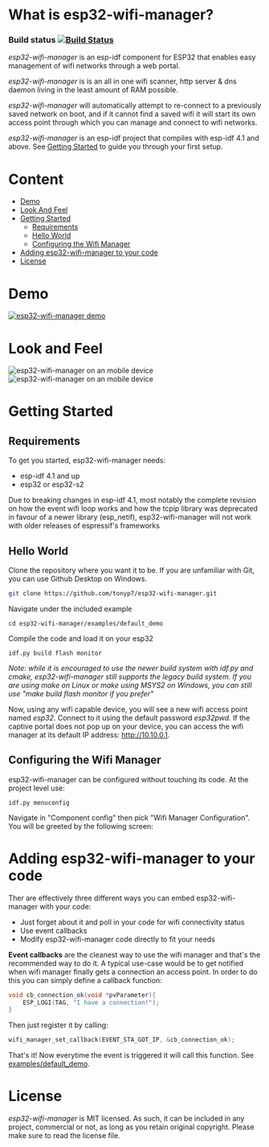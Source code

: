 # What is esp32-wifi-manager?

### Build status [![Build Status](https://travis-ci.com/tonyp7/esp32-wifi-manager.svg?branch=master)](https://travis-ci.com/tonyp7/esp32-wifi-manager)

*esp32-wifi-manager* is an esp-idf component for ESP32 that enables easy management of wifi networks through a web portal.

*esp32-wifi-manager* is is an all in one wifi scanner, http server & dns daemon living in the least amount of RAM possible.

*esp32-wifi-manager* will automatically attempt to re-connect to a previously saved network on boot, and if it cannot find a saved wifi it will start its own access point through which you can manage and connect to wifi networks.

*esp32-wifi-manager* is an esp-idf project that compiles with esp-idf 4.1 and above. See [Getting Started](#getting-started) to guide you through your first setup.

# Content
 - [Demo](#demo)
 - [Look And Feel](#look-and-feel)
 - [Getting Started](#getting-started)
   - [Requirements](#requirements)
   - [Hello World](#hello-world)
   - [Configuring the Wifi Manager](#configuring-the-wifi-manager)
  - [Adding esp32-wifi-manager to your code](#adding-esp32-wifi-manager-to-your-code)
  - [License](#license)
   

# Demo
[![esp32-wifi-manager demo](http://img.youtube.com/vi/hxlZi15bym4/0.jpg)](http://www.youtube.com/watch?v=hxlZi15bym4)

# Look and Feel
![esp32-wifi-manager on an mobile device](https://idyl.io/wp-content/uploads/2017/11/esp32-wifi-manager-password.png "esp32-wifi-manager") ![esp32-wifi-manager on an mobile device](https://idyl.io/wp-content/uploads/2017/11/esp32-wifi-manager-connected-to.png "esp32-wifi-manager")

# Getting Started

## Requirements

To get you started, esp32-wifi-manager needs:

- esp-idf 4.1 and up
- esp32 or esp32-s2

Due to breaking changes in esp-idf 4.1, most notably the complete revision on how the event wifi loop works and how the tcpip library was deprecated in favour of a newer library (esp_netif), esp32-wifi-manager will not work with older releases of espressif's frameworks

## Hello World

Clone the repository where you want it to be. If you are unfamiliar with Git, you can use Github Desktop on Windows.

```bash 
git clone https://github.com/tonyp7/esp32-wifi-manager.git
```

Navigate under the included example

```
cd esp32-wifi-manager/examples/default_demo
```

Compile the code and load it on your esp32

```
idf.py build flash monitor
```

_Note: while it is encouraged to use the newer build system with idf.py and cmake, esp32-wifi-manager still supports the legacy build system. If you are using make on Linux or make using MSYS2 on Windows, you can still use "make build flash monitor if you prefer"_

Now, using any wifi capable device, you will see a new wifi access point named *esp32*. Connect to it using the default password *esp32pwd*. If the captive portal does not pop up on your device, you can access the wifi manager at its default IP address: http://10.10.0.1.

## Configuring the Wifi Manager

esp32-wifi-manager can be configured without touching its code. At the project level use:

```
idf.py menuconfig
```

Navigate in "Component config" then pick "Wifi Manager Configuration". You will be greeted by the following screen:



# Adding esp32-wifi-manager to your code
Ther are effectively three different ways you can embed esp32-wifi-manager with your code:
* Just forget about it and poll in your code for wifi connectivity status
* Use event callbacks
* Modify esp32-wifi-manager code directly to fit your needs

**Event callbacks** are the cleanest way to use the wifi manager and that's the recommended way to do it. A typical use-case would be to get notified when wifi manager finally gets a connection an access point. In order to do this you can simply define a callback function:

```c
void cb_connection_ok(void *pvParameter){
	ESP_LOGI(TAG, "I have a connection!");
}
```

Then just register it by calling:

```c
wifi_manager_set_callback(EVENT_STA_GOT_IP, &cb_connection_ok);
```

That's it! Now everytime the event is triggered it will call this function.
See [examples/default_demo](examples/default_demo).

# License
*esp32-wifi-manager* is MIT licensed. As such, it can be included in any project, commercial or not, as long as you retain original copyright. Please make sure to read the license file.
